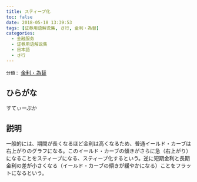 ```yaml
---
title: スティープ化
toc: false
date: 2018-05-18 13:39:53
tags: [证券用语解说集, さ行, 金利・為替]
categories:
  - 金融服务
  - 证券用语解说集
  - 日本語
  - さ行
---
```


`分類：` [金利・為替](/tags/金利・為替/)

## ひらがな

すてぃーぷか

## 説明

一般的には、期間が長くなるほど金利は高くなるため、普通イールド・カーブは右上がりのグラフになる。このイールド・カーブの傾きがさらに急（右上がり）になることをスティープになる、スティープ化するという。逆に短期金利と長期金利の差が小さくなる（イールド・カーブの傾きが緩やかになる）ことをフラットになるという。
